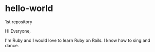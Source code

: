 # hello-world
1st repository

Hi Everyone,

I'm Ruby and I would love to learn Ruby on Rails. I know how to sing and dance.
